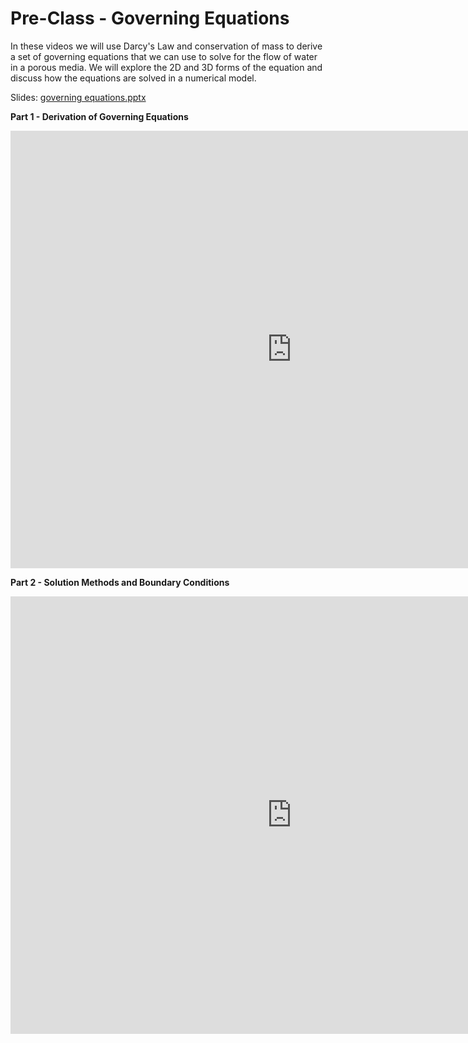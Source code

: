 # Pre-Class - Governing Equations

In these videos we will use Darcy's Law and conservation of mass to derive a set of governing equations that we can use to solve for the flow of water in a porous media. We will explore the 2D and 3D forms of the equation and discuss how the equations are solved in a numerical model.

Slides: [governing equations.pptx](governing%20equations.pptx)

**Part 1 - Derivation of Governing Equations**

<iframe width="900" height="700" src="https://www.youtube.com/embed/SWeMhrJ4R7E?si=xVqDyFD04p6tDMtC" title="YouTube video player" frameborder="0" allow="accelerometer; autoplay; clipboard-write; encrypted-media; gyroscope; picture-in-picture; web-share" referrerpolicy="strict-origin-when-cross-origin" allowfullscreen></iframe>

**Part 2 - Solution Methods and Boundary Conditions**

<iframe width="900" height="700" src="https://www.youtube.com/embed/M5APiKvPdoU?si=Bd0qe5_NBCFJGTQW" title="YouTube video player" frameborder="0" allow="accelerometer; autoplay; clipboard-write; encrypted-media; gyroscope; picture-in-picture; web-share" referrerpolicy="strict-origin-when-cross-origin" allowfullscreen></iframe>